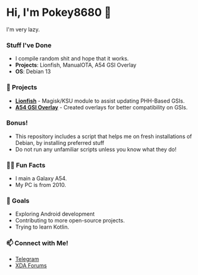 

<!--
**Pokey8680/Pokey8680** is a ✨ _special_ ✨ repository because its `README.md` (this file) appears on your GitHub profile.

Here are some ideas to get you started:

- 🔭 I’m currently working on ...
- 🌱 I’m currently learning ...
- 👯 I’m looking to collaborate on ...
- 🤔 I’m looking for help with ...
- 💬 Ask me about ...
- 📫 How to reach me: ...
- 😄 Pronouns: ...
- ⚡ Fun fact: ...
-->

# Hi, I'm Pokey8680 👋

I'm very lazy.

### Stuff I've Done
- I compile random shit and hope that it works.
- **Projects**: Lionfish, ManualOTA, A54 GSI Overlay
- **OS**: Debian 13

### 🚧 Projects
- **[Lionfish](https://github.com/Pokey8680/Lionfish)** - Magisk/KSU module to assist updating PHH-Based GSIs.
- **[A54 GSI Overlay](https://github.com/Pokey8680/a54x-gsi-overlay)** - Created overlays for better compatibility on GSIs.

### Bonus!
- This repository includes a script that helps me on fresh installations of Debian, by installing preferred stuff
 - Do not run any unfamiliar scripts unless you know what they do!

### 🧑‍💻 Fun Facts
- I main a Galaxy A54.
- My PC is from 2010.

### 🌱 Goals
- Exploring Android development
- Contributing to more open-source projects.
- Trying to learn Kotlin.

### 📫 Connect with Me!
- [Telegram](https://t.me/Pokey8680)
- [XDA Forums](https://xdaforums.com/m/_pokey8680.12625317/)
